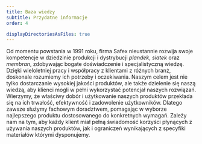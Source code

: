 ```yaml
---
title: Baza wiedzy
subtitle: Przydatne informacje
order: 4

displayDirectoriesAsFiles: true
---
```


Od momentu powstania w 1991 roku, firma Safex nieustannie rozwija swoje
kompetencje w dziedzinie produkcji i dystrybucji _plandek_, _siatek_ oraz
_membran_, zdobywając bogate doświadczenie i specjalistyczną wiedzę. Dzięki
wieloletniej pracy i współpracy z klientami z różnych branż, doskonale rozumiemy
ich potrzeby i oczekiwania. Naszym celem jest nie tylko dostarczanie wysokiej
jakości produktów, ale także dzielenie się naszą wiedzą, aby klienci mogli w
pełni wykorzystać potencjał naszych rozwiązań. Wierzymy, że właściwy dobór i
użytkowanie naszych produktów przekłada się na ich trwałość, efektywność i
zadowolenie użytkowników. Dlatego zawsze służymy fachowym doradztwem, pomagając
w wyborze najlepszego produktu dostosowanego do konkretnych wymagań. Zależy nam
na tym, aby każdy klient miał pełną świadomość korzyści płynących z używania
naszych produktów, jak i ograniczeń wynikających z specyfiki materiałów którymi
dysponujemy.
